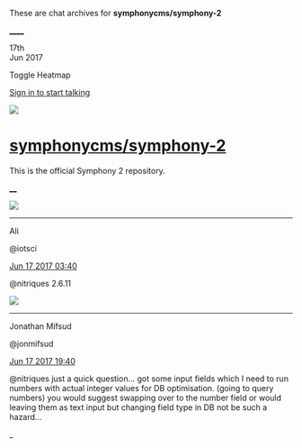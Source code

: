 These are chat archives for **symphonycms/symphony-2**

[__](/symphonycms/symphony-2/archives/2017/06/18)[__](/symphonycms/symphony-2/archives/2017/06/16)

17th  
Jun 2017

Toggle Heatmap

[Sign in to start talking](/login?action=login&button=archive-login)

![](https://avatars-02.gitter.im/group/iv/3/57542c45c43b8c601977197e?s=48)

#  [symphonycms/symphony-2](/symphonycms/symphony-2)

This is the official Symphony 2 repository.

[ __](/orgs/symphonycms/rooms "More symphonycms rooms")

![](https://avatars1.githubusercontent.com/u/26383078?v=3&s=30)

____

Ali

@iotsci

[Jun 17 2017
03:40](https://gitter.im/symphonycms/symphony-2?at=5944a495e531dbc905efa5fd)

@nitriques 2.6.11

![](https://avatars1.githubusercontent.com/u/859775?v=4&s=30)

____

Jonathan Mifsud

@jonmifsud

[Jun 17 2017
19:40](https://gitter.im/symphonycms/symphony-2?at=59458593d83c50560c1a5356)

@nitriques just a quick question… got some input fields which I need to run
numbers with actual integer values for DB optimisation. (going to query
numbers) you would suggest swapping over to the number field or would leaving
them as text input but changing field type in DB not be such a hazard...

_

